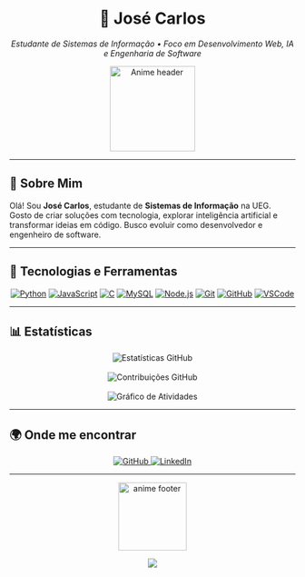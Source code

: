 <!-- README DO PERFIL GITHUB -->

<h1 align="center">🧩 José Carlos</h1>

<p align="center">
  <i>Estudante de Sistemas de Informação • Foco em Desenvolvimento Web, IA e Engenharia de Software</i>
</p>

<p align="center">
  <img src="https://i.imgur.com/vHbPCEt.gif" height="150" alt="Anime header" />
</p>

---

## 🧠 Sobre Mim

Olá! Sou **José Carlos**, estudante de **Sistemas de Informação** na UEG. Gosto de criar soluções com tecnologia, explorar inteligência artificial e transformar ideias em código. Busco evoluir como desenvolvedor e engenheiro de software.

---

## 🚀 Tecnologias e Ferramentas

<p align="center">
  <a href="https://www.python.org/doc/" target="_blank"><img src="https://img.shields.io/badge/Python-14353D?style=for-the-badge&logo=python&logoColor=white" alt="Python" /></a>
  <a href="https://developer.mozilla.org/pt-BR/docs/Web/JavaScript" target="_blank"><img src="https://img.shields.io/badge/JavaScript-14353D?style=for-the-badge&logo=javascript&logoColor=white" alt="JavaScript" /></a>
  <a href="https://devdocs.io/c/" target="_blank"><img src="https://img.shields.io/badge/C-14353D?style=for-the-badge&logo=c&logoColor=white" alt="C" /></a>
  <a href="https://dev.mysql.com/doc/" target="_blank"><img src="https://img.shields.io/badge/MySQL-14353D?style=for-the-badge&logo=mysql&logoColor=white" alt="MySQL" /></a>
  <a href="https://nodejs.org/pt-br/docs/" target="_blank"><img src="https://img.shields.io/badge/Node.js-14353D?style=for-the-badge&logo=node.js&logoColor=white" alt="Node.js" /></a>
  <a href="https://git-scm.com/doc" target="_blank"><img src="https://img.shields.io/badge/Git-14353D?style=for-the-badge&logo=git&logoColor=white" alt="Git" /></a>
  <a href="https://docs.github.com/pt" target="_blank"><img src="https://img.shields.io/badge/GitHub-14353D?style=for-the-badge&logo=github&logoColor=white" alt="GitHub" /></a>
  <a href="https://code.visualstudio.com/docs" target="_blank"><img src="https://img.shields.io/badge/VSCode-14353D?style=for-the-badge&logo=visualstudiocode&logoColor=white" alt="VSCode" /></a>
</p>

---

## 📊 Estatísticas

<div align="center">
  <img src="https://github-readme-stats.vercel.app/api?username=josecarlosjccf&show_icons=true&theme=tokyonight&hide_title=true&hide_border=true&bg_color=00000000&icon_color=8A2BE2&text_color=8A2BE2&title_color=8A2BE2" alt="Estatísticas GitHub" />
  <br><br>
  <img src="https://github-readme-streak-stats.herokuapp.com?user=josecarlosjccf&theme=tokyonight&hide_border=true&ring=8A2BE2&fire=8A2BE2&currStreakLabel=8A2BE2&background=00000000" alt="Contribuições GitHub" />
  <br><br>
  <img src="https://github-readme-activity-graph.vercel.app/graph?username=josecarlosjccf&bg_color=00000000&color=8A2BE2&line=8A2BE2&point=8A2BE2&area=true&hide_border=true" alt="Gráfico de Atividades" />
</div>

---

## 🌍 Onde me encontrar

<div align="center">
  <a href="https://github.com/josecarlosjccf" target="_blank">
    <img src="https://img.shields.io/badge/GitHub-8A2BE2?style=for-the-badge&logo=github&logoColor=white" alt="GitHub" />
  </a>
  <a href="https://www.linkedin.com/in/jos%C3%A9-carlos-candido-73b723235/" target="_blank">
    <img src="https://img.shields.io/badge/LinkedIn-8A2BE2?style=for-the-badge&logo=linkedin&logoColor=white" alt="LinkedIn" />
  </a>
</div>

---

<p align="center">
  <img src="https://media.tenor.com/IHdlTRsmcS4AAAAC/anime-wave.gif" height="120" alt="anime footer" />
</p>

<p align="center">
  <img src="https://capsule-render.vercel.app/api?type=waving&color=8A2BE2&height=100&section=footer"/>
</p>
